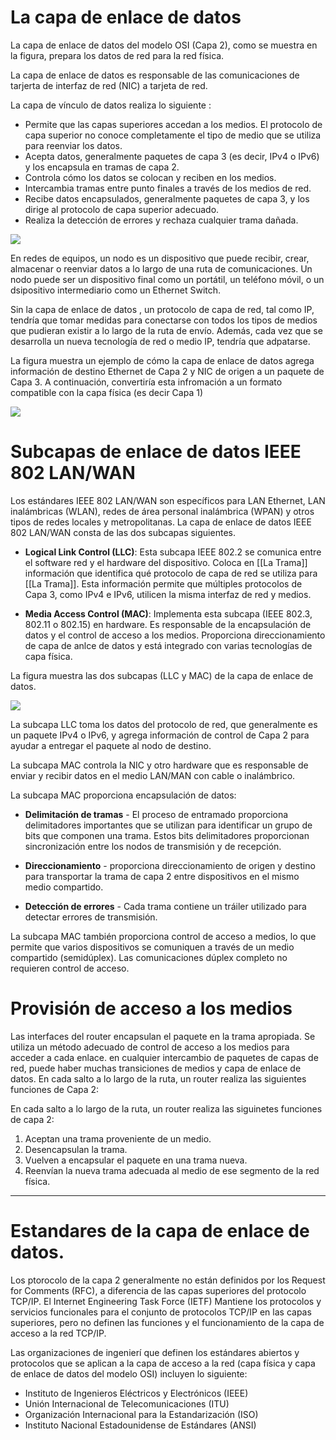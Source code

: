# La capa de enlace de datos

La capa de enlace de datos del modelo OSI (Capa 2), como se muestra en la figura, prepara los datos de red para la red física.

La capa de enlace de datos es responsable de las comunicaciones de tarjerta de interfaz de red (NIC) a tarjeta de red.

La capa de vínculo de datos realiza lo siguiente :

-   Permite que las capas superiores accedan a los medios. El protocolo de capa superior no conoce completamente el tipo de medio que se utiliza para reenviar los datos.
-   Acepta datos, generalmente paquetes de capa 3 (es decir, IPv4 o IPv6) y los encapsula en tramas de capa 2.
-   Controla cómo los datos se colocan y reciben en los medios.
-   Intercambia tramas entre punto finales a través de los medios de red.
-   Recibe datos encapsulados, generalmente paquetes de capa 3, y los dirige al protocolo de capa superior adecuado.
-   Realiza la detección de errores y rechaza cualquier trama dañada.

![](https://ccnadesdecero.es/wp-content/uploads/2017/11/Capa-Enlace-de-Datos-en-OSI.png)

En redes de equipos, un nodo es un dispositivo que puede recibir, crear, almacenar o reenviar datos a lo largo de una ruta de comunicaciones. Un nodo puede ser un dispositivo final como un portátil, un teléfono móvil, o un dsipositivo intermediario como un Ethernet Switch.

Sin la capa de enlace de datos , un protocolo de capa de red, tal como IP, tendría que tomar medidas para conectarse con todos los tipos de medios que pudieran existir a lo largo de la ruta de envío. Además, cada vez que se desarrolla un nueva tecnología de red o medio IP, tendría que adpatarse.

La figura muestra un ejemplo de cómo la capa de enlace de datos agrega información de destino Ethernet de Capa 2 y NIC de origen a un paquete de Capa 3. A continuación, convertiría esta infromación a un formato compatible con la capa física (es decir Capa 1)

![](https://ccnadesdecero.es/wp-content/uploads/2017/11/Capa-1-y-Capa-2-de-OSI.png)

# Subcapas de enlace de datos IEEE 802 LAN/WAN

Los estándares IEEE 802 LAN/WAN son específicos para LAN Ethernet, LAN inalámbricas (WLAN), redes de área personal inalámbrica (WPAN) y otros tipos de redes locales y metropolitanas. La capa de enlace de datos IEEE 802 LAN/WAN consta de las dos subcapas siguientes.

-   **Logical Link Control (LLC)**: Esta subcapa IEEE 802.2 se comunica entre el software red y el hardware del dispositivo. Coloca en [[La Trama]] información que identifica qué protocolo de capa de red se utiliza para [[La Trama]]. Esta información permite que múltiples protocolos de Capa 3, como IPv4 e IPv6, utilicen la misma interfaz de red y medios.
    
-   **Media Access Control (MAC)**: Implementa esta subcapa (IEEE 802.3, 802.11 o 802.15) en hardware. Es responsable de la encapsulación de datos y el control de acceso a los medios. Proporciona direccionamiento de capa de anlce de datos y está integrado con varias tecnologías de capa física.
    

La figura muestra las dos subcapas (LLC y MAC) de la capa de enlace de datos.

![](https://ccnadesdecero.es/wp-content/uploads/2017/11/Subcapas-de-Enlace-de-Datos-1.png)

La subcapa LLC toma los datos del protocolo de red, que generalmente es un paquete IPv4 o IPv6, y agrega información de control de Capa 2 para ayudar a entregar el paquete al nodo de destino.

La subcapa MAC controla la NIC y otro hardware que es responsable de enviar y recibir datos en el medio LAN/MAN con cable o inalámbrico.

La subcapa MAC proporciona encapsulación de datos:

-   **Delimitación de tramas** - El proceso de entramado proporciona delimitadores importantes que se utilizan para identificar un grupo de bits que componen una trama. Estos bits delimitadores proporcionan sincronización entre los nodos de transmisión y de recepción.
    
-   **Direccionamiento** - proporciona direccionamiento de origen y destino para transportar la trama de capa 2 entre dispositivos en el mismo medio compartido.
    
-   **Detección de errores** - Cada trama contiene un tráiler utilizado para detectar errores de transmisión.
    

La subcapa MAC también proporciona control de acceso a medios, lo que permite que varios dispositivos se comuniquen a través de un medio compartido (semidúplex). Las comunicaciones dúplex completo no requieren control de acceso.

# Provisión de acceso a los medios

Las interfaces del router encapsulan el paquete en la trama apropiada. Se utiliza un método adecuado de control de acceso a los medios para acceder a cada enlace. en cualquier intercambio de paquetes de capas de red, puede haber muchas transiciones de medios y capa de enlace de datos. En cada salto a lo largo de la ruta, un router realiza las siguientes funciones de Capa 2:

En cada salto a lo largo de la ruta, un router realiza las siguinetes funciones de capa 2:

1.  Aceptan una trama proveniente de un medio.
2.  Desencapsulan la trama.
3.  Vuelven a encapsular el paquete en una trama nueva.
4.  Reenvían la nueva trama adecuada al medio de ese segmento de la red física.

---

# Estandares de la capa de enlace de datos.

Los ptorocolo de la capa 2 generalmente no están definidos por los Request for Comments (RFC), a diferencia de las capas superiores del protocolo TCP/IP. El Internet Engineering Task Force (IETF) Mantiene los protocolos y servicios funcionales para el conjunto de protocolos TCP/IP en las capas superiores, pero no definen las funciones y el funcionamiento de la capa de acceso a la red TCP/IP.

Las organizaciones de ingenierí que definen los estándares abiertos y protocolos que se aplican a la capa de acceso a la red (capa física y capa de enlace de datos del modelo OSI) incluyen lo siguiente:

-   Instituto de Ingenieros Eléctricos y Electrónicos (IEEE)
-   Unión Internacional de Telecomunicaciones (ITU)
-   Organización Internacional para la Estandarización (ISO)
-   Instituto Nacional Estadounidense de Estándares (ANSI)